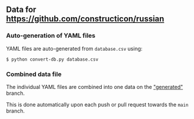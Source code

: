 

## Data for https://github.com/constructicon/russian


### Auto-generation of YAML files

YAML files are auto-generated from `database.csv` using:
```
$ python convert-db.py database.csv
```


### Combined data file

The individual YAML files are combined into one data on the
["generated"](https://github.com/constructicon/russian-data/tree/generated)
branch.

This is done automatically upon each push or pull request towards the `main`
branch.
